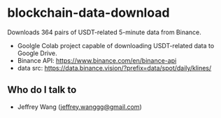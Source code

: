 # blockchain-data-download
Downloads 364 pairs of USDT-related 5-minute data from Binance.
* Goolgle Colab project capable of downloading USDT-related data to Google Drive.
* Binance API: https://www.binance.com/en/binance-api
* data src: https://data.binance.vision/?prefix=data/spot/daily/klines/
## Who do I talk to <a name = "author"></a>
- Jeffrey Wang (jeffrey.wanggg@gmail.com)
